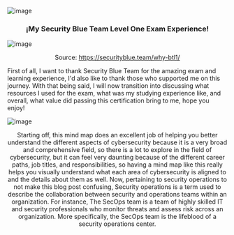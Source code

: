 ![image](https://github.com/enleak/enleak.github.io/assets/55566953/a1920710-f737-4f16-8aec-de51f0d20229)<div align="center">
  
### ¡My Security Blue Team Level One Exam Experience!

</div>

![image](https://github.com/enleak/enleak.github.io/assets/55566953/2ca07c97-64fb-4a8d-8c20-e4fb17b8e881)

<div align="center">
  
Source: https://securityblue.team/why-btl1/
</div>

First of all, I want to thank Security Blue Team for the  amazing exam and learning experience, I'd also like to thank those who supported me on this journey. With that being said, I will now transition into discussing what resources I used for the exam, what was my studying experience like, and overall, what value did passing this certification bring to me, hope you enjoy!

</div>

![image](![image](https://github.com/enleak/enleak.github.io/assets/55566953/4f0ca81f-1959-42d4-bfe4-b7c01d40c733)
)

<div align="center">

Starting off, this mind map does an excellent job of helping you better understand the different aspects of cybersecurity because it is a very broad and comprehensive field, so there is a lot to explore in the field of cybersecurity, but it can feel very daunting because of the different career paths, job titles, and responsibilities, so having a mind map like this really helps you visually understand what each area of cybersecurity is aligned to and the details about them as well. Now, pertaining to security operations to not make this blog post confusing, Security operations is a term used to describe the collaboration between security and operations teams within an organization. For instance, The SecOps team is a team of highly skilled IT and security professionals who monitor threats and assess risk across an organization. More specifically, the SecOps team is the lifeblood of a security operations center.
